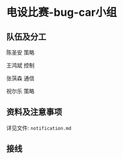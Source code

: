 # 电设比赛-bug-car小组

## 队伍及分工

陈圣安 策略

王鸿斌 控制

张葓森 通信

祝尔乐 策略

## 资料及注意事项

详见文件: `notification.md`

## 接线

